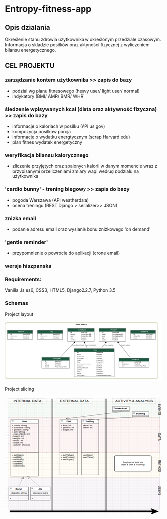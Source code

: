 # Entropy-fitness-app 

## Opis dzialania

Określenie stanu zdrowia użytkownika w określonym przedziale czasowym.
Informacja o skladzie posiłków oraz aktyności fizycznej z wyliczeniem bilansu energetycznego.

## CEL PROJEKTU

### zarządzanie kontem użytkownika >> zapis do bazy
- podzial wg planu fitnesowego (heavy user/ light user/ normal)
- indykatory (BMI/ AMR/ BMR/ WHR)

### śledzenie wpisywanych kcal (dieta oraz aktywność fizyczna) >> zapis do bazy
- informacje o kaloriach w posilku (API us gov)
- kompozycja posilkow porcja
- informacje o wydatku energtycznym (scrap Harvard edu)
- plan fitnes wydatek energetyczny

### weryfikacja bilansu kalorycznego
- zliczenie przyjętych oraz spalonych kalorii w danym momencie wraz z przypisanymi przeliczeniami zmiany wagi
według podziału na użytkownika

### 'cardio bunny' -  trening biegowy >> zapis do bazy
- pogoda Warszawa (API weatherdata)
- ocena treningu (REST Django > serializer>> JSON)

### znizka email
- podanie adresu email oraz wyslanie bonu zniżkowego 'on demand'

### 'gentle reminder'
- przypomnienie o powrocie do aplikacji (crone email)

### wersja hiszpanska 


### Requirements: 
Vanilla Js es6, CSS3, HTML5, Django2.2.7, Python 3.5

### Schemas

Project layout

![alt mapping](https://github.com/MTrawinska/Entropy-fitness-app/blob/master/entropy1.png)

Project slicing

![alt diagram](https://github.com/MTrawinska/Entropy-fitness-app/blob/master/entropy2.png)
